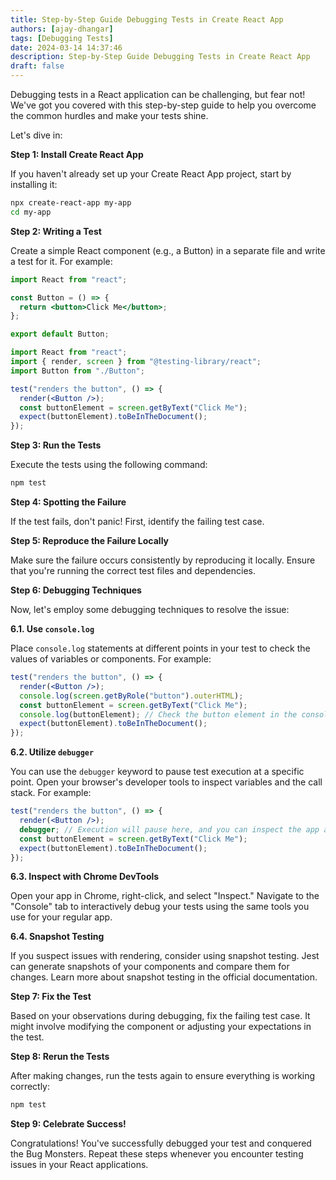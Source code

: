 ```yaml
---
title: Step-by-Step Guide Debugging Tests in Create React App
authors: [ajay-dhangar]
tags: [Debugging Tests]
date: 2024-03-14 14:37:46
description: Step-by-Step Guide Debugging Tests in Create React App
draft: false
---
```


Debugging tests in a React application can be challenging, but fear not! We've got you covered with this step-by-step guide to help you overcome the common hurdles and make your tests shine.

<!-- truncate -->

Let's dive in:

**Step 1: Install Create React App**

If you haven't already set up your Create React App project, start by installing it:

```bash
npx create-react-app my-app
cd my-app
```

**Step 2: Writing a Test**

Create a simple React component (e.g., a Button) in a separate file and write a test for it. For example:

```jsx title="src/Button.js"
import React from "react";

const Button = () => {
  return <button>Click Me</button>;
};

export default Button;
```

```jsx title="src/Button.test.js"
import React from "react";
import { render, screen } from "@testing-library/react";
import Button from "./Button";

test("renders the button", () => {
  render(<Button />);
  const buttonElement = screen.getByText("Click Me");
  expect(buttonElement).toBeInTheDocument();
});
```

**Step 3: Run the Tests**

Execute the tests using the following command:

```bash
npm test
```

**Step 4: Spotting the Failure**

If the test fails, don't panic! First, identify the failing test case.

**Step 5: Reproduce the Failure Locally**

Make sure the failure occurs consistently by reproducing it locally. Ensure that you're running the correct test files and dependencies.

**Step 6: Debugging Techniques**

Now, let's employ some debugging techniques to resolve the issue:

**6.1. Use `console.log`**

Place `console.log` statements at different points in your test to check the values of variables or components. For example:

```jsx
test("renders the button", () => {
  render(<Button />);
  console.log(screen.getByRole("button").outerHTML);
  const buttonElement = screen.getByText("Click Me");
  console.log(buttonElement); // Check the button element in the console
  expect(buttonElement).toBeInTheDocument();
});
```

**6.2. Utilize `debugger`**

You can use the `debugger` keyword to pause test execution at a specific point. Open your browser's developer tools to inspect variables and the call stack. For example:

```jsx
test("renders the button", () => {
  render(<Button />);
  debugger; // Execution will pause here, and you can inspect the app and test code.
  const buttonElement = screen.getByText("Click Me");
  expect(buttonElement).toBeInTheDocument();
});
```

**6.3. Inspect with Chrome DevTools**

Open your app in Chrome, right-click, and select "Inspect." Navigate to the "Console" tab to interactively debug your tests using the same tools you use for your regular app.

**6.4. Snapshot Testing**

If you suspect issues with rendering, consider using snapshot testing. Jest can generate snapshots of your components and compare them for changes. Learn more about snapshot testing in the official documentation.

**Step 7: Fix the Test**

Based on your observations during debugging, fix the failing test case. It might involve modifying the component or adjusting your expectations in the test.

**Step 8: Rerun the Tests**

After making changes, run the tests again to ensure everything is working correctly:

```bash
npm test
```

**Step 9: Celebrate Success!**

Congratulations! You've successfully debugged your test and conquered the Bug Monsters. Repeat these steps whenever you encounter testing issues in your React applications.
